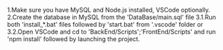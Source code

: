 1.Make sure you have MySQL and Node.js installed, VSCode optionally.
2.Create the database in MySQL from the 'DataBase/main.sql' file
3.1.Run both 'install_*.bat' files followed by 'start.bat' from '.vscode' folder
or
3.2.Open VSCode and cd to 'BackEnd/Scripts';'FrontEnd/Scripts' and run 'npm install' followed by launching the project.